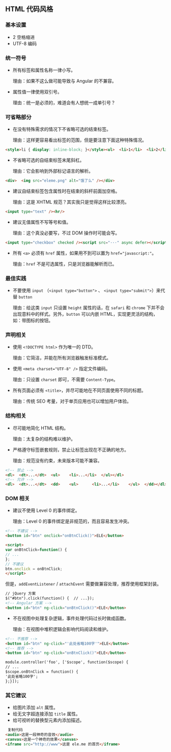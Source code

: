 ## HTML 代码风格

### 基本设置

- 2 空格缩进
- UTF-8 编码

### 统一符号

- 所有标签和属性名称一律小写。

  理由：如果不这么做可能导致与 Angular 的不兼容。

- 属性值一律使用双引号。

  理由：统一是必须的，难道会有人想统一成单引号？

### 可省略部分

- 在没有特殊需求的情况下不省略可选的结束标签。

  理由：这样更容易看出标签的范围，但是要注意下面这种特殊情况。

```html
<style>li { display: inline-block; }</style><ul>  <li>1</li>  <li>2</li></ul><ul>  <li>1  <li>2</ul>
```

- 不省略可选的自结束标签末尾斜杠。

  理由：它会影响到外部标记语言的解析。

```html
<div>  <img src="eleme.png" alt="饿了么" /></div>
```

- 建议自结束标签包含属性时在结束的斜杆前面加空格。

  理由：这是 XHTML 规范？其实我只是觉得这样比较漂亮。

```html
<input type="text" /><hr/>
```

- 建议无值属性不写等号和值。

  理由：这个真没必要写，不过 DOM 操作时可能会写。

```html
<input type="checkbox" checked /><script src="···" async defer></script>
```

- 所有 `<a>` 必须有 `href` 属性，如果用不到可以置为 `href="javascript:"`。

  理由：`href` 不是可选属性，只是浏览器能解析而已。

### 最佳实践

- 不要使用 `input` （`<input type="button">` 、 `<input type="submit">`）来代替 `button`

  理由：给这类 `input` 只设置 `height` 属性的话，在 `safari` 和 `chrome` 下并不会出现意料中的样式。另外，`button` 可以内嵌 HTML，实现更灵活的结构，如：带图标的按钮。

### 声明相关

- 使用 `<!DOCTYPE html>` 作为唯一的 DTD。

  理由：它简洁，并能在所有浏览器触发标准模式。

- 使用 `<meta charset="UTF-8" />` 指定文件编码。

  理由：只设置 `charset` 即可，不需要 `Content-Type`。

- 所有页面必须有 `<title>`，并尽可能地在不同页面使用不同的标题。

  理由：传统 SEO 考量，对于单页应用也可以增加用户体验。

### 结构相关

- 尽可能地简化 HTML 结构。

  理由：太复杂的结构难以维护。

- 严格遵守标签嵌套规则，禁止让标签出现在不正确的地方。

  理由：规范没有约束，未来版本可能不兼容。

```html
<!-- 禁止 -->
<dl>  <dt>...</dt>  <ul>    <li>...</li>  </ul></dl>
<!-- 允许 -->
<dl>  <dt>...</dt>  <dd>    <ul>      <li>...</li>    </ul>  </dd></dl>
```

### DOM 相关

- 建议不使用 Level 0 的事件绑定。

  理由：Level 0 的事件绑定是非规范的，而且容易发生冲突。

```html
<!-- 不建议 -->
<button id="btn" onclick="onBtnClick()">ELE</button>

<script>
var onBtnClick=function() {  
// ...
};
// 不建议
btn.onclick = onBtnClick;
</script>
```

但是，`addEventListener` / `attachEvent` 需要做兼容处理，推荐使用框架封装。

```html
// jQuery 方案
$("#btn").click(function() {  // ...});
<!-- Angular 方案 -->
<button id="btn" ng-click="onBtnClick()">ELE</button>
```

- 不在视图中处理复杂逻辑，事件处理代码过长时做成函数。

  理由：在视图中堆积逻辑会影响代码阅读和维护。

```html
<!-- 不推荐 -->
<button id="btn" ng-click="'此处省略100字'">ELE</button>
<!-- 推荐 -->
<button id="btn" ng-click="onBtnClick()">ELE</button>

module.controller('foo', ['$scope', function($scope) { 
// ...  
$scope.onBtnClick = function() {  
'此处省略100字'; 
};}]);
```

### 其它建议

- 给图片添加 `alt` 属性。
- 给无文字超连接添加 `title` 属性。
- 给可视听的替换型元素内添加描述。

```html
 复制代码
<audio>这是一段神奇的音效</audio>
<canvas>这是一个神奇的效果</canvas>
<iframe src="http://www">这是 ele.me 的首页</iframe>
```